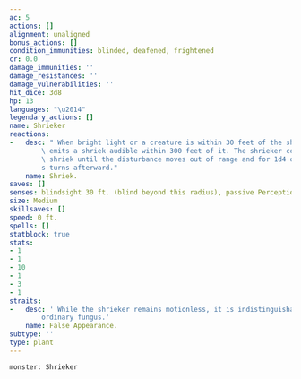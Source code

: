 ```yaml
---
ac: 5
actions: []
alignment: unaligned
bonus_actions: []
condition_immunities: blinded, deafened, frightened
cr: 0.0
damage_immunities: ''
damage_resistances: ''
damage_vulnerabilities: ''
hit_dice: 3d8
hp: 13
languages: "\u2014"
legendary_actions: []
name: Shrieker
reactions:
-   desc: " When bright light or a creature is within 30 feet of the shrieker, it\
        \ emits a shriek audible within 300 feet of it. The shrieker continues to\
        \ shriek until the disturbance moves out of range and for 1d4 of the shrieker\u2019\
        s turns afterward."
    name: Shriek.
saves: []
senses: blindsight 30 ft. (blind beyond this radius), passive Perception 6
size: Medium
skillsaves: []
speed: 0 ft.
spells: []
statblock: true
stats:
- 1
- 1
- 10
- 1
- 3
- 1
straits:
-   desc: ' While the shrieker remains motionless, it is indistinguishable from an
        ordinary fungus.'
    name: False Appearance.
subtype: ''
type: plant
---
```

```statblock
monster: Shrieker
```